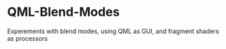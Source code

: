 QML-Blend-Modes
===============
Experements with blend modes, using QML as GUI, and fragment shaders as processors
